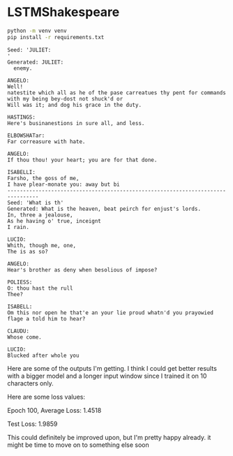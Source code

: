 # LSTMShakespeare

```bash
python -m venv venv
pip install -r requirements.txt
```

```
Seed: 'JULIET:
'
Generated: JULIET:
  enemy.

ANGELO:
Well!
natestite which all as he of the pase carreatues thy pent for commands with my being bey-dost not shuck'd or
Will was it; and dog his grace in the duty.

HASTINGS:
Here's businanestions in sure all, and less.

ELBOWSHATar:
Far correasure with hate.

ANGELO:
If thou thou! your heart; you are for that done.

ISABELLI:
Farsho, the goss of me,
I have plear-monate you: away but bi
--------------------------------------------------------------------------------
Seed: 'What is th'
Generated: What is the heaven, beat peirch for enjust's lords.
In, three a jealouse,
As he having o' true, inceignt
I rain.

LUCIO:
Whith, though me, one,
The is as so?

ANGELO:
Hear's brother as deny when besolious of impose?

POLIESS:
O: thou hast the rull
Thee?

ISABELL:
Om this nor open he that'e an your lie proud whatn'd you prayowied flage a told him to hear?

CLAUDU:
Whose come.

LUCIO:
Blucked after whole you
```
Here are some of the outputs I'm getting. I think I could get better results with a bigger model and a longer input window since I trained it on 10 characters only.

Here are some loss values:

Epoch 100, Average Loss: 1.4518

Test Loss: 1.9859

This could definitely be improved upon, but I'm pretty happy already. it might be time to move on to something else soon
